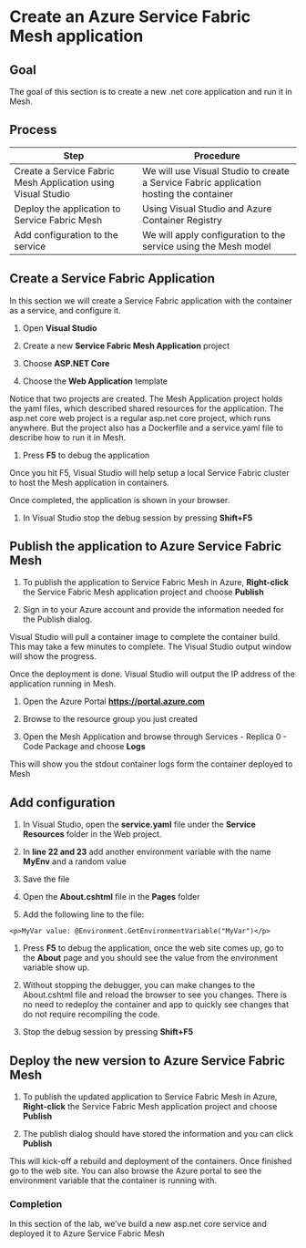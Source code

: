 # Create an Azure Service Fabric Mesh application

## Goal

The goal of this section is to create a new .net core application and run it in Mesh.

## Process

| **Step**                                         | **Procedure**                                                                                                                                |
| ------------------------------------------------ | -------------------------------------------------------------------------------------------------------------------------------------------- |
| Create a Service Fabric Mesh Application using Visual Studio       | We will use Visual Studio to create a Service Fabric application hosting the container |
| Deploy the application to Service Fabric Mesh | Using Visual Studio and Azure Container Registry |
| Add configuration to the service              | We will apply configuration to the service using the Mesh model |

## Create a Service Fabric Application

In this section we will create a Service Fabric application with the
container as a service, and configure it.

1. Open **Visual Studio**

1. Create a new **Service Fabric Mesh Application** project

1. Choose **ASP.NET Core**

1. Choose the **Web Application** template

Notice that two projects are created. The Mesh Application project holds the yaml files, which described shared resources for the application. The asp.net core web project is a regular asp.net core project, which runs anywhere. But the project also has a Dockerfile and a service.yaml file to describe how to run it in Mesh.

1. Press **F5** to debug the application

Once you hit F5, Visual Studio will help setup a local Service Fabric cluster to host the Mesh application in containers.

Once completed, the application is shown in your browser.

1. In Visual Studio stop the debug session by pressing **Shift+F5**

## Publish the application to Azure Service Fabric Mesh

1. To publish the application to Service Fabric Mesh in Azure, **Right-click** the Service Fabric Mesh application project and choose **Publish**

1. Sign in to your Azure account and provide the information needed for the Publish dialog.

Visual Studio will pull a container image to complete the container build. This may take a few minutes to complete. The Visual Studio output window will show the progress.

Once the deployment is done. Visual Studio will output the IP address of the application running in Mesh.

1. Open the Azure Portal **https://portal.azure.com**

1. Browse to the resource group you just created

1. Open the Mesh Application and browse through Services - Replica 0 - Code Package and choose **Logs**

This will show you the stdout container logs form the container deployed to Mesh

## Add configuration

1. In Visual Studio, open the **service.yaml** file under the **Service Resources** folder in the Web project.

1. In **line 22 and 23** add another environment variable with the name **MyEnv** and a random value

1. Save the file

1. Open the **About.cshtml** file in the **Pages** folder

1. Add the following line to the file:

``` cshtml
<p>MyVar value: @Environment.GetEnvironmentVariable("MyVar")</p>
```

1. Press **F5** to debug the application, once the web site comes up, go to the **About** page and you should see the value from the environment variable show up.

1. Without stopping the debugger, you can make changes to the About.cshtml file and reload the browser to see you changes. There is no need to redeploy the container and app to quickly see changes that do not require recompiling the code.

1. Stop the debug session by pressing **Shift+F5**

## Deploy the new version to Azure Service Fabric Mesh

1. To publish the updated application to Service Fabric Mesh in Azure, **Right-click** the Service Fabric Mesh application project and choose **Publish**

1. The publish dialog should have stored the information and you can click **Publish**

This will kick-off a rebuild and deployment of the containers. Once finished go to the web site. You can also browse the Azure portal to see the environment variable that the container is running with.

### Completion

In this section of the lab, we’ve build a new asp.net core service and deployed it to Azure Service Fabric Mesh